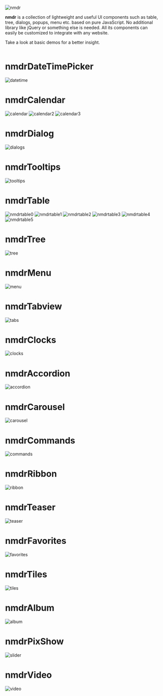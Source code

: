 
![nmdr](https://user-images.githubusercontent.com/34987997/71667052-baf74180-2d63-11ea-9dc2-2e30add0b09c.png)

**nmdr** is a collection of lightweight and useful UI components such as table, tree, dialogs, popups, menu etc. 
based on pure JavaScript. No additional library like jQuery or something else is needed. 
All its components can easily be customized to integrate with any website.
					
Take a look at basic demos for a better insight.

```
```

# nmdrDateTimePicker

![datetime](https://user-images.githubusercontent.com/34987997/71665647-11618180-2d5e-11ea-86d2-bf2b47be6510.png)

# nmdrCalendar


![calendar](https://user-images.githubusercontent.com/34987997/71665641-10c8eb00-2d5e-11ea-8740-735bfe33ebe1.png)
![calendar2](https://user-images.githubusercontent.com/34987997/71665642-10c8eb00-2d5e-11ea-8aa4-278d4b6cece7.png)
![calendar3](https://user-images.githubusercontent.com/34987997/71665643-10c8eb00-2d5e-11ea-9008-7e4464a45a76.png)

# nmdrDialog

![dialogs](https://user-images.githubusercontent.com/34987997/71665648-11618180-2d5e-11ea-9b50-c25439349442.png)

# nmdrTooltips

![tooltips](https://user-images.githubusercontent.com/34987997/71665668-145c7200-2d5e-11ea-84e9-0feebdb737bc.png)

# nmdrTable

![nmdrtable0](https://user-images.githubusercontent.com/34987997/71665653-11fa1800-2d5e-11ea-8254-a2d7807b84d1.png)
![nmdrtable1](https://user-images.githubusercontent.com/34987997/71665654-11fa1800-2d5e-11ea-9a38-0c52d608ad48.png)
![nmdrtable2](https://user-images.githubusercontent.com/34987997/71665655-1292ae80-2d5e-11ea-8d3c-cc4940503e68.png)
![nmdrtable3](https://user-images.githubusercontent.com/34987997/71665656-1292ae80-2d5e-11ea-9c46-37b0ec7dcaac.png)
![nmdrtable4](https://user-images.githubusercontent.com/34987997/71665657-1292ae80-2d5e-11ea-85b7-4debacda46b0.png)
![nmdrtable5](https://user-images.githubusercontent.com/34987997/71665659-1292ae80-2d5e-11ea-90ca-71434e068902.png)

# nmdrTree

![tree](https://user-images.githubusercontent.com/34987997/71665669-145c7200-2d5e-11ea-959b-7e492b1755e4.png)

# nmdrMenu

![menu](https://user-images.githubusercontent.com/34987997/71665650-11fa1800-2d5e-11ea-80e0-506024b87428.png)

# nmdrTabview

![tabs](https://user-images.githubusercontent.com/34987997/71665665-13c3db80-2d5e-11ea-9190-51160018e642.png)

# nmdrClocks

![clocks](https://user-images.githubusercontent.com/34987997/71665645-11618180-2d5e-11ea-900b-2d3ee4da4c77.png)

# nmdrAccordion

![accordion](https://user-images.githubusercontent.com/34987997/71665639-10c8eb00-2d5e-11ea-8d96-903309781092.png)

# nmdrCarousel

![carousel](https://user-images.githubusercontent.com/34987997/71665644-11618180-2d5e-11ea-81cc-8bc212a51c75.jpg)

# nmdrCommands

![commands](https://user-images.githubusercontent.com/34987997/71665646-11618180-2d5e-11ea-8f96-de066f89ab80.png)

# nmdrRibbon

![ribbon](https://user-images.githubusercontent.com/34987997/71665661-132b4500-2d5e-11ea-98c7-66bd20eaeacb.png)

# nmdrTeaser

![teaser](https://user-images.githubusercontent.com/34987997/71665666-13c3db80-2d5e-11ea-91c0-41cf8efca668.jpg)

# nmdrFavorites

![favorites](https://user-images.githubusercontent.com/34987997/71665649-11fa1800-2d5e-11ea-92cc-d174e4812780.png)

# nmdrTiles

![tiles](https://user-images.githubusercontent.com/34987997/71665667-13c3db80-2d5e-11ea-9090-4386c6074f6f.jpg)

# nmdrAlbum

![album](https://user-images.githubusercontent.com/34987997/71665640-10c8eb00-2d5e-11ea-9096-b9809c1177e6.jpg)

# nmdrPixShow

![slider](https://user-images.githubusercontent.com/34987997/71665662-132b4500-2d5e-11ea-8f40-1edc20d43f97.jpg)

# nmdrVideo

![video](https://user-images.githubusercontent.com/34987997/71665671-145c7200-2d5e-11ea-9c04-6d666add8178.jpg)

